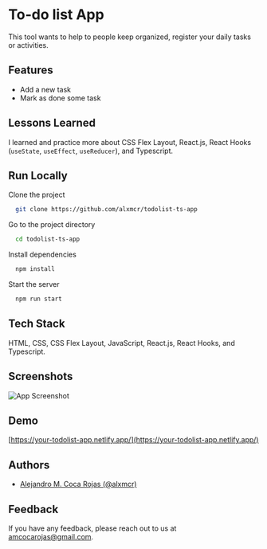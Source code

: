 # To-do list App

This tool wants to help to people keep organized, register your daily tasks or activities.

## Features

- Add a new task
- Mark as done some task

## Lessons Learned

I learned and practice more about CSS Flex Layout, React.js, React Hooks (`useState`, `useEffect`, `useReducer`), and Typescript.

## Run Locally

Clone the project

```bash
  git clone https://github.com/alxmcr/todolist-ts-app
```

Go to the project directory

```bash
  cd todolist-ts-app
```

Install dependencies

```bash
  npm install
```

Start the server

```bash
  npm run start
```

## Tech Stack

HTML, CSS, CSS Flex Layout, JavaScript, React.js, React Hooks, and Typescript.

## Screenshots

![App Screenshot](https://res.cloudinary.com/images-alex-projects/image/upload/v1624987475/Portfolio/your-todolist-app-images/todo-list-app-example_odxerx.png)

## Demo

[https://your-todolist-app.netlify.app/](https://your-todolist-app.netlify.app/)

## Authors

- [Alejandro M. Coca Rojas (@alxmcr)](https://www.github.com/alxmcr)

## Feedback

If you have any feedback, please reach out to us at amcocarojas@gmail.com.
